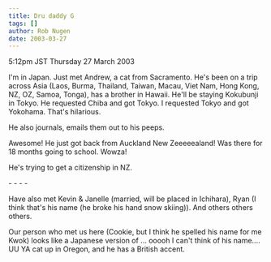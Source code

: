 ```yaml
---
title: Dru daddy G
tags: []
author: Rob Nugen
date: 2003-03-27
---
```


<p class=date>5:12pm JST Thursday 27 March 2003</p>

<p>I'm in Japan.  Just met Andrew, a cat from Sacramento.  He's been
on a trip across Asia (Laos, Burma, Thailand, Taiwan, Macau, Viet Nam,
Hong Kong, NZ, OZ, Samoa, Tonga), has a brother in Hawaii.  He'll be
staying Kokubunji in Tokyo.  He requested Chiba and got Tokyo.  I
requested Tokyo and got Yokohama.  That's hilarious.</p>

<p>He also journals, emails them out to his peeps.</p>

<p>Awesome!  He just got back from Auckland New Zeeeeealand!  Was
there for 18 months going to school.  Wowza!</p>

<p>He's trying to get a citizenship in NZ.</p>

<p>- - - -</p>

<p>Have also met Kevin & Janelle (married, will be placed in
Ichihara), Ryan (I think that's his name (he broke his hand snow
skiing)). And others others others.</p>

<p>Our person who met us here (Cookie, but I think he spelled his name
for me Kwok) looks like a Japanese version of ... ooooh I can't think
of his name.... UU YA cat up in Oregon, and he has a British
accent.</p>
